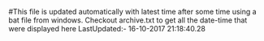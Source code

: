 #This file is updated automatically with latest time after some time using a bat file from windows. Checkout archive.txt to get all the date-time that were displayed here
LastUpdated:- 16-10-2017 21:18:40.28 
